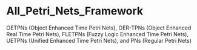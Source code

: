 # All_Petri_Nets_Framework
OETPNs (Object Enhanced Time Petri Nets), OER-TPNs (Object Enhanced Real Time Petri Nets), FLETPNs (Fuzzy Logic Enhanced Time Petri Nets), UETPNs (Unified Enhanced Time Petri Nets), and PNs (Regular Petri Nets)
